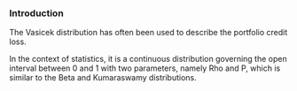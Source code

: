 
### Introduction

The Vasicek distribution has often been used to describe the portfolio credit loss.

In the context of statistics, it is a continuous distribution governing the open interval between 0 and 1 with two parameters, namely Rho and P, which is similar to the Beta and Kumaraswamy distributions.
